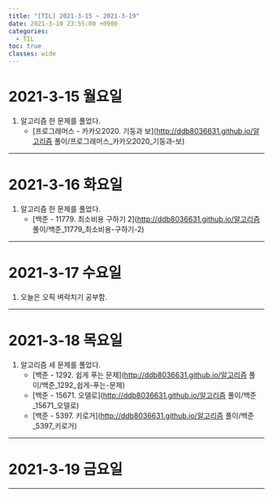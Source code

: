 ```yaml
---
title: "[TIL] 2021-3-15 ~ 2021-3-19"
date: 2021-3-19 23:55:00 +0900
categories:
  - TIL
toc: true
classes: wide
---
```


# 2021-3-15 월요일

1. 알고리즘 한 문제를 풀었다.
    - [프로그래머스 - 카카오2020. 기둥과 보](http://ddb8036631.github.io/알고리즘 풀이/프로그래머스_카카오2020_기둥과-보)

---

# 2021-3-16 화요일

1. 알고리즘 한 문제를 풀었다.
    - [백준 - 11779. 최소비용 구하기 2](http://ddb8036631.github.io/알고리즘 풀이/백준_11779_최소비용-구하기-2)

---

# 2021-3-17 수요일

1. 오늘은 오픽 벼락치기 공부함.

---

# 2021-3-18 목요일

1. 알고리즘 세 문제를 풀었다.
    - [백준 - 1292. 쉽게 푸는 문제](http://ddb8036631.github.io/알고리즘 풀이/백준_1292_쉽게-푸는-문제)
    - [백준 - 15671. 오델로](http://ddb8036631.github.io/알고리즘 풀이/백준_15671_오델로)
    - [백준 - 5397. 키로거](http://ddb8036631.github.io/알고리즘 풀이/백준_5397_키로거)

---

# 2021-3-19 금요일

---